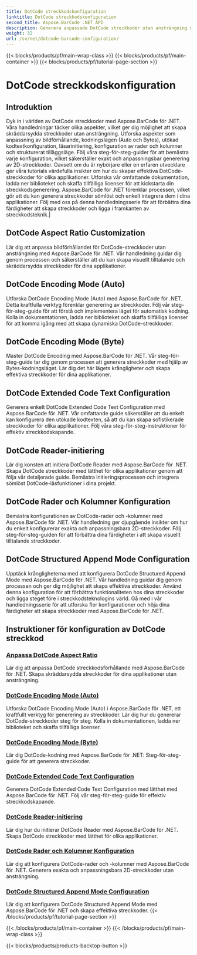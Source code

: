 ```yaml
---
title: DotCode streckkodskonfiguration
linktitle: DotCode streckkodskonfiguration
second_title: Aspose.BarCode .NET API
description: Generera anpassade DotCode streckkoder utan ansträngning med Aspose.BarCode .NET. Lär dig bildförhållande, kodningslägen, utökad kodtext och läsarinitiering.
weight: 32
url: /sv/net/dotcode-barcode-configuration/
---
```


{{< blocks/products/pf/main-wrap-class >}}
{{< blocks/products/pf/main-container >}}
{{< blocks/products/pf/tutorial-page-section >}}

# DotCode streckkodskonfiguration


## Introduktion
Dyk in i världen av DotCode streckkoder med Aspose.BarCode för .NET. Våra handledningar täcker olika aspekter, vilket ger dig möjlighet att skapa skräddarsydda streckkoder utan ansträngning. Utforska aspekter som anpassning av bildförhållande, kodningslägen (Auto och Bytes), utökad kodtextkonfiguration, läsarinitiering, konfiguration av rader och kolumner och strukturerat tilläggsläge. Följ våra steg-för-steg-guider för att bemästra varje konfiguration, vilket säkerställer exakt och anpassningsbar generering av 2D-streckkoder. Oavsett om du är nybörjare eller en erfaren utvecklare ger våra tutorials värdefulla insikter om hur du skapar effektiva DotCode-streckkoder för olika applikationer. Utforska vår omfattande dokumentation, ladda ner biblioteket och skaffa tillfälliga licenser för att kickstarta din streckkodsgenerering. Aspose.BarCode för .NET förenklar processen, vilket gör att du kan generera streckkoder sömlöst och enkelt integrera dem i dina applikationer. Följ med oss på denna handledningsserie för att förbättra dina färdigheter att skapa streckkoder och ligga i framkanten av streckkodsteknik.|

## DotCode Aspect Ratio Customization
Lär dig att anpassa bildförhållandet för DotCode-streckkoder utan ansträngning med Aspose.BarCode för .NET. Vår handledning guidar dig genom processen och säkerställer att du kan skapa visuellt tilltalande och skräddarsydda streckkoder för dina applikationer.

## DotCode Encoding Mode (Auto)
Utforska DotCode Encoding Mode (Auto) med Aspose.BarCode för .NET. Detta kraftfulla verktyg förenklar generering av streckkoder. Följ vår steg-för-steg-guide för att förstå och implementera läget för automatisk kodning. Kolla in dokumentationen, ladda ner biblioteket och skaffa tillfälliga licenser för att komma igång med att skapa dynamiska DotCode-streckkoder.

## DotCode Encoding Mode (Byte)
Master DotCode Encoding med Aspose.BarCode för .NET. Vår steg-för-steg-guide tar dig genom processen att generera streckkoder med hjälp av Bytes-kodningsläget. Lär dig det här lägets krångligheter och skapa effektiva streckkoder för dina applikationer.

## DotCode Extended Code Text Configuration
Generera enkelt DotCode Extended Code Text Configuration med Aspose.BarCode för .NET. Vår omfattande guide säkerställer att du enkelt kan konfigurera den utökade kodtexten, så att du kan skapa sofistikerade streckkoder för olika applikationer. Följ våra steg-för-steg-instruktioner för effektiv streckkodskapande.

## DotCode Reader-initiering
Lär dig konsten att initiera DotCode Reader med Aspose.BarCode för .NET. Skapa DotCode streckkoder med lätthet för olika applikationer genom att följa vår detaljerade guide. Bemästra initieringsprocessen och integrera sömlöst DotCode-läsfunktioner i dina projekt.

## DotCode Rader och Kolumner Konfiguration
Bemästra konfigurationen av DotCode-rader och -kolumner med Aspose.BarCode för .NET. Vår handledning ger djupgående insikter om hur du enkelt konfigurerar exakta och anpassningsbara 2D-streckkoder. Följ steg-för-steg-guiden för att förbättra dina färdigheter i att skapa visuellt tilltalande streckkoder.

## DotCode Structured Append Mode Configuration

Upptäck krångligheterna med att konfigurera DotCode Structured Append Mode med Aspose.BarCode för .NET. Vår handledning guidar dig genom processen och ger dig möjlighet att skapa effektiva streckkoder. Använd denna konfiguration för att förbättra funktionaliteten hos dina streckkoder och ligga steget före i streckkodsteknologins värld. Gå med i vår handledningsserie för att utforska fler konfigurationer och höja dina färdigheter att skapa streckkoder med Aspose.BarCode för .NET.

## Instruktioner för konfiguration av DotCode streckkod
### [Anpassa DotCode Aspect Ratio](./dotcode-aspect-ratio-customization/)
Lär dig att anpassa DotCode streckkodsförhållande med Aspose.BarCode för .NET. Skapa skräddarsydda streckkoder för dina applikationer utan ansträngning.
### [DotCode Encoding Mode (Auto)](./dotcode-encoding-mode-auto/)
Utforska DotCode Encoding Mode (Auto) i Aspose.BarCode för .NET, ett kraftfullt verktyg för generering av streckkoder. Lär dig hur du genererar DotCode-streckkoder steg för steg. Kolla in dokumentationen, ladda ner biblioteket och skaffa tillfälliga licenser.
### [DotCode Encoding Mode (Byte)](./dotcode-encoding-mode-bytes/)
Lär dig DotCode-kodning med Aspose.BarCode för .NET: Steg-för-steg-guide för att generera streckkoder.
### [DotCode Extended Code Text Configuration](./dotcode-extended-code-text-configuration/)
Generera DotCode Extended Code Text Configuration med lätthet med Aspose.BarCode för .NET. Följ vår steg-för-steg-guide för effektiv streckkodskapande.
### [DotCode Reader-initiering](./dotcode-reader-initialization/)
Lär dig hur du initierar DotCode Reader med Aspose.BarCode för .NET. Skapa DotCode streckkoder med lätthet för olika applikationer.
### [DotCode Rader och Kolumner Konfiguration](./dotcode-rows-columns-configuration/)
Lär dig att konfigurera DotCode-rader och -kolumner med Aspose.BarCode för .NET. Generera exakta och anpassningsbara 2D-streckkoder utan ansträngning.
### [DotCode Structured Append Mode Configuration](./dotcode-structured-append-mode-configuration/)
Lär dig att konfigurera DotCode Structured Append Mode med Aspose.BarCode för .NET och skapa effektiva streckkoder.
{{< /blocks/products/pf/tutorial-page-section >}}

{{< /blocks/products/pf/main-container >}}
{{< /blocks/products/pf/main-wrap-class >}}

{{< blocks/products/products-backtop-button >}}
